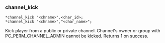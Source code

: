 
### channel_kick
```
*channel_kick "<chname>",<char_id>;
*channel_kick "<chname>","<char_name>";
```

Kick player from a public or private channel.
Channel's owner or group with PC_PERM_CHANNEL_ADMIN cannot be kicked.
Returns 1 on success.
